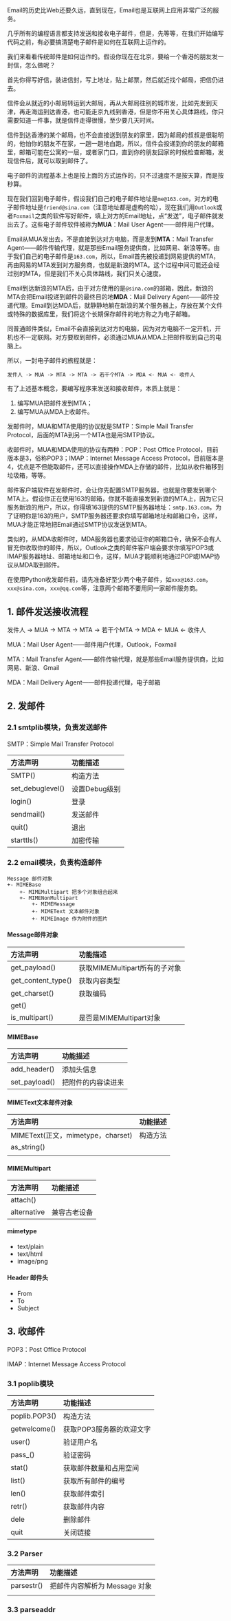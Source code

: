 Email的历史比Web还要久远，直到现在，Email也是互联网上应用非常广泛的服务。

几乎所有的编程语言都支持发送和接收电子邮件，但是，先等等，在我们开始编写代码之前，有必要搞清楚电子邮件是如何在互联网上运作的。

我们来看看传统邮件是如何运作的。假设你现在在北京，要给一个香港的朋友发一封信，怎么做呢？

首先你得写好信，装进信封，写上地址，贴上邮票，然后就近找个邮局，把信仍进去。

信件会从就近的小邮局转运到大邮局，再从大邮局往别的城市发，比如先发到天津，再走海运到达香港，也可能走京九线到香港，但是你不用关心具体路线，你只需要知道一件事，就是信件走得很慢，至少要几天时间。

信件到达香港的某个邮局，也不会直接送到朋友的家里，因为邮局的叔叔是很聪明的，他怕你的朋友不在家，一趟一趟地白跑，所以，信件会投递到你的朋友的邮箱里，邮箱可能在公寓的一层，或者家门口，直到你的朋友回家的时候检查邮箱，发现信件后，就可以取到邮件了。

电子邮件的流程基本上也是按上面的方式运作的，只不过速度不是按天算，而是按秒算。

现在我们回到电子邮件，假设我们自己的电子邮件地址是`me@163.com`，对方的电子邮件地址是`friend@sina.com`（注意地址都是虚构的哈），现在我们用`Outlook`或者`Foxmail`之类的软件写好邮件，填上对方的Email地址，点“发送”，电子邮件就发出去了。这些电子邮件软件被称为**MUA**：Mail User Agent——邮件用户代理。

Email从MUA发出去，不是直接到达对方电脑，而是发到**MTA**：Mail Transfer Agent——邮件传输代理，就是那些Email服务提供商，比如网易、新浪等等。由于我们自己的电子邮件是`163.com`，所以，Email首先被投递到网易提供的MTA，再由网易的MTA发到对方服务商，也就是新浪的MTA。这个过程中间可能还会经过别的MTA，但是我们不关心具体路线，我们只关心速度。

Email到达新浪的MTA后，由于对方使用的是`@sina.com`的邮箱，因此，新浪的MTA会把Email投递到邮件的最终目的地**MDA**：Mail Delivery Agent——邮件投递代理。Email到达MDA后，就静静地躺在新浪的某个服务器上，存放在某个文件或特殊的数据库里，我们将这个长期保存邮件的地方称之为电子邮箱。

同普通邮件类似，Email不会直接到达对方的电脑，因为对方电脑不一定开机，开机也不一定联网。对方要取到邮件，必须通过MUA从MDA上把邮件取到自己的电脑上。

所以，一封电子邮件的旅程就是：

```
发件人 -> MUA -> MTA -> MTA -> 若干个MTA -> MDA <- MUA <- 收件人

```

有了上述基本概念，要编写程序来发送和接收邮件，本质上就是：

1. 编写MUA把邮件发到MTA；
2. 编写MUA从MDA上收邮件。

发邮件时，MUA和MTA使用的协议就是SMTP：Simple Mail Transfer Protocol，后面的MTA到另一个MTA也是用SMTP协议。

收邮件时，MUA和MDA使用的协议有两种：POP：Post Office Protocol，目前版本是3，俗称POP3；IMAP：Internet Message Access Protocol，目前版本是4，优点是不但能取邮件，还可以直接操作MDA上存储的邮件，比如从收件箱移到垃圾箱，等等。

邮件客户端软件在发邮件时，会让你先配置SMTP服务器，也就是你要发到哪个MTA上。假设你正在使用163的邮箱，你就不能直接发到新浪的MTA上，因为它只服务新浪的用户，所以，你得填163提供的SMTP服务器地址：`smtp.163.com`，为了证明你是163的用户，SMTP服务器还要求你填写邮箱地址和邮箱口令，这样，MUA才能正常地把Email通过SMTP协议发送到MTA。

类似的，从MDA收邮件时，MDA服务器也要求验证你的邮箱口令，确保不会有人冒充你收取你的邮件，所以，Outlook之类的邮件客户端会要求你填写POP3或IMAP服务器地址、邮箱地址和口令，这样，MUA才能顺利地通过POP或IMAP协议从MDA取到邮件。

在使用Python收发邮件前，请先准备好至少两个电子邮件，如`xxx@163.com`，`xxx@sina.com`，`xxx@qq.com`等，注意两个邮箱不要用同一家邮件服务商。

## 1. 邮件发送接收流程

发件人 → MUA → MTA → MTA → 若干个MTA → MDA ← MUA ← 收件人

MUA：Mail User Agent——邮件用户代理，Outlook，Foxmail

MTA：Mail Transfer Agent——邮件传输代理，就是那些Email服务提供商，比如网易、新浪、Gmail

MDA：Mail Delivery Agent——邮件投递代理，电子邮箱


## 2. 发邮件

### 2.1 smtplib模块，负责发送邮件

SMTP：Simple Mail Transfer Protocol

| 方法声明             | 功能描述      |
| :---------------- | :--------- |
| SMTP()           | 构造方法      |
| set_debuglevel() | 设置Debug级别 |
| login()          | 登录        |
| sendmail()       | 发送邮件      |
| quit()           | 退出        |
| starttls()       | 加密传输      |

### 2.2 email模块，负责构造邮件

```
Message 邮件对象
+- MIMEBase
	+- MIMEMultipart 把多个对象组合起来
	+- MIMENonMultipart
		+- MIMEMessage
		+- MIMEText 文本邮件对象
		+- MIMEImage 作为附件的图片
```
#### Message邮件对象

| 方法声明               | 功能描述                  |
| :------------------ | :--------------------- |
| get_payload()      | 获取MIMEMultipart所有的子对象 |
| get_content_type() | 获取内容类型                |
| get_charset()      | 获取编码                  |
| get()              |                       |
| is_multipart()     | 是否是MIMEMultipart对象    |

#### MIMEBase

| 方法声明          | 功能描述      |
| :------------- | :--------- |
| add_header()  | 添加头信息     |
| set_payload() | 把附件的内容读进来 |

#### MIMEText文本邮件对象

| 方法声明                          | 功能描述 |
| :----------------------------- | :---- |
| MIMEText(正文，mimetype，charset) | 构造方法 |
| as_string()                   |      |
|                               |      |

#### MIMEMultipart

| 方法声明        | 功能描述   |
| :----------- | :------ |
| attach()    |        |
| alternative | 兼容古老设备 |

#### mimetype

- text/plain
- text/html
- image/png

#### Header 邮件头

- From
- To
- Subject

## 3. 收邮件

POP3：Post Office Protocol

IMAP：Internet Message Access Protocol

### 3.1 poplib模块

| 方法声明          | 功能描述           |
| :------------- | :-------------- |
| poplib.POP3() | 构造方法           |
| getwelcome()  | 获取POP3服务器的欢迎文字 |
| user()        | 验证用户名          |
| pass_()       | 验证密码           |
| stat()        | 获取邮件数量和占用空间    |
| list()        | 获取所有邮件的编号      |
| len()         | 获取邮件索引         |
| retr()        | 获取邮件内容         |
| dele          | 删除邮件           |
| quit          | 关闭链接           |

### 3.2 Parser

| 方法声明       | 功能描述                |
| :---------- | :------------------- |
| parsestr() | 把邮件内容解析为 Message 对象 |
|            |                     |

### 3.3 parseaddr
